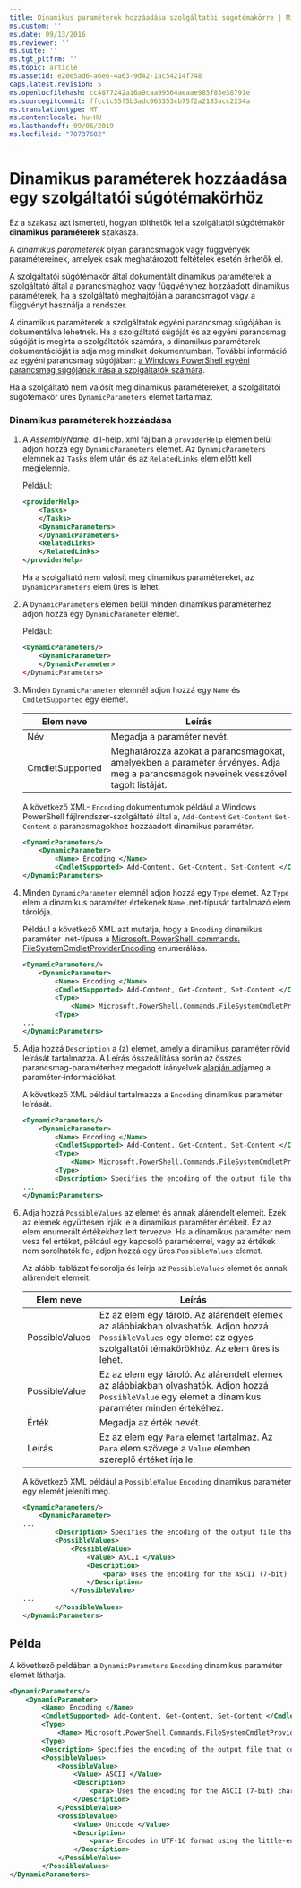 ```yaml
---
title: Dinamikus paraméterek hozzáadása szolgáltatói súgótémakörre | Microsoft Docs
ms.custom: ''
ms.date: 09/13/2016
ms.reviewer: ''
ms.suite: ''
ms.tgt_pltfrm: ''
ms.topic: article
ms.assetid: e20e5ad6-a6e6-4a63-9d42-1ac54214f748
caps.latest.revision: 5
ms.openlocfilehash: cc4877242a16a9caa99564aeaae985f85e38791e
ms.sourcegitcommit: ffcc1c55f5b3adc063353cb75f2a2183acc2234a
ms.translationtype: MT
ms.contentlocale: hu-HU
ms.lasthandoff: 09/06/2019
ms.locfileid: "70737602"
---
```

# <a name="how-to-add-dynamic-parameters-to-a-provider-help-topic"></a>Dinamikus paraméterek hozzáadása egy szolgáltatói súgótémakörhöz

Ez a szakasz azt ismerteti, hogyan tölthetők fel a szolgáltatói súgótémakör **dinamikus paraméterek** szakasza.

A *dinamikus paraméterek* olyan parancsmagok vagy függvények paramétereinek, amelyek csak meghatározott feltételek esetén érhetők el.

A szolgáltatói súgótémakör által dokumentált dinamikus paraméterek a szolgáltató által a parancsmaghoz vagy függvényhez hozzáadott dinamikus paraméterek, ha a szolgáltató meghajtóján a parancsmagot vagy a függvényt használja a rendszer.

A dinamikus paraméterek a szolgáltatók egyéni parancsmag súgójában is dokumentálva lehetnek. Ha a szolgáltató súgóját és az egyéni parancsmag súgóját is megírta a szolgáltatók számára, a dinamikus paraméterek dokumentációját is adja meg mindkét dokumentumban. További információ az egyéni parancsmag súgójában: [a Windows PowerShell egyéni parancsmag súgójának írása a szolgáltatók számára](./writing-custom-cmdlet-help-for-windows-powershell-providers.md).

Ha a szolgáltató nem valósít meg dinamikus paramétereket, a szolgáltatói súgótémakör üres `DynamicParameters` elemet tartalmaz.

### <a name="to-add-dynamic-parameters"></a>Dinamikus paraméterek hozzáadása

1. A *AssemblyName*. dll-help. xml fájlban a `providerHelp` elemen belül adjon hozzá egy `DynamicParameters` elemet. Az `DynamicParameters` elemnek az `Tasks` elem után és az `RelatedLinks` elem előtt kell megjelennie.

   Például:

    ```xml
    <providerHelp>
        <Tasks>
        </Tasks>
        <DynamicParameters>
        </DynamicParameters>
        <RelatedLinks>
        </RelatedLinks>
    </providerHelp>
    ```

   Ha a szolgáltató nem valósít meg dinamikus paramétereket, az `DynamicParameters` elem üres is lehet.

2. A `DynamicParameters` elemen belül minden dinamikus paraméterhez adjon hozzá egy `DynamicParameter` elemet.

   Például:

    ```xml
    <DynamicParameters/>
        <DynamicParameter>
        </DynamicParameter>
    </DynamicParameters>
    ```

3. Minden `DynamicParameter` elemnél adjon hozzá egy `Name` és `CmdletSupported` egy elemet.

   |Elem neve|Leírás|
   |------------------|-----------------|
   |Név|Megadja a paraméter nevét.|
   |CmdletSupported|Meghatározza azokat a parancsmagokat, amelyekben a paraméter érvényes. Adja meg a parancsmagok neveinek vesszővel tagolt listáját.|

   A következő XML- `Encoding` dokumentumok például a Windows PowerShell fájlrendszer-szolgáltató által a, `Add-Content` `Get-Content` `Set-Content` a parancsmagokhoz hozzáadott dinamikus paraméter.

    ```xml
    <DynamicParameters/>
        <DynamicParameter>
            <Name> Encoding </Name>
            <CmdletSupported> Add-Content, Get-Content, Set-Content </CmdletSupported>
    </DynamicParameters>

    ```

4. Minden `DynamicParameter` elemnél adjon hozzá egy `Type` elemet. Az `Type` elem a dinamikus paraméter értékének `Name` .net-típusát tartalmazó elem tárolója.

   Például a következő XML azt mutatja, hogy a `Encoding` dinamikus paraméter .net-típusa a [Microsoft. PowerShell. commands. FileSystemCmdletProviderEncoding](/dotnet/api/microsoft.powershell.commands.filesystemcmdletproviderencoding) enumerálása.

    ```xml
    <DynamicParameters/>
        <DynamicParameter>
            <Name> Encoding </Name>
            <CmdletSupported> Add-Content, Get-Content, Set-Content </CmdletSupported>
            <Type>
                <Name> Microsoft.PowerShell.Commands.FileSystemCmdletProviderEncoding </Name>
            <Type>
    ...
    </DynamicParameters>
    ```

5. Adja hozzá `Description` a (z) elemet, amely a dinamikus paraméter rövid leírását tartalmazza. A Leírás összeállítása során az összes parancsmag-paraméterhez megadott irányelvek [alapján adja](./how-to-add-parameter-information.md)meg a paraméter-információkat.

   A következő XML például tartalmazza a `Encoding` dinamikus paraméter leírását.

    ```xml
    <DynamicParameters/>
        <DynamicParameter>
            <Name> Encoding </Name>
            <CmdletSupported> Add-Content, Get-Content, Set-Content </CmdletSupported>
            <Type>
                <Name> Microsoft.PowerShell.Commands.FileSystemCmdletProviderEncoding </Name>
            <Type>
            <Description> Specifies the encoding of the output file that contains the content. </Description>
    ...
    </DynamicParameters>
    ```

6. Adja hozzá `PossibleValues` az elemet és annak alárendelt elemeit. Ezek az elemek együttesen írják le a dinamikus paraméter értékeit. Ez az elem enumerált értékekhez lett tervezve. Ha a dinamikus paraméter nem vesz fel értéket, például egy kapcsoló paraméterrel, vagy az értékek nem sorolhatók fel, adjon hozzá egy üres `PossibleValues` elemet.

   Az alábbi táblázat felsorolja és leírja az `PossibleValues` elemet és annak alárendelt elemeit.

   |Elem neve|Leírás|
   |------------------|-----------------|
   |PossibleValues|Ez az elem egy tároló. Az alárendelt elemek az alábbiakban olvashatók. Adjon hozzá `PossibleValues` egy elemet az egyes szolgáltatói témakörökhöz. Az elem üres is lehet.|
   |PossibleValue|Ez az elem egy tároló. Az alárendelt elemek az alábbiakban olvashatók. Adjon hozzá `PossibleValue` egy elemet a dinamikus paraméter minden értékéhez.|
   |Érték|Megadja az érték nevét.|
   |Leírás|Ez az elem egy `Para` elemet tartalmaz. Az `Para` elem szövege a `Value` elemben szereplő értéket írja le.|

   A következő XML például a `PossibleValue` `Encoding` dinamikus paraméter egy elemét jeleníti meg.

    ```xml
    <DynamicParameters/>
        <DynamicParameter>
    ...
            <Description> Specifies the encoding of the output file that contains the content. </Description>
            <PossibleValues>
                <PossibleValue>
                    <Value> ASCII </Value>
                    <Description>
                        <para> Uses the encoding for the ASCII (7-bit) character set. </para>
                    </Description>
                </PossibleValue>
    ...
            </PossibleValues>
    </DynamicParameters>
    ```

## <a name="example"></a>Példa

A következő példában a `DynamicParameters` `Encoding` dinamikus paraméter elemét láthatja.

```xml
<DynamicParameters/>
    <DynamicParameter>
        <Name> Encoding </Name>
        <CmdletSupported> Add-Content, Get-Content, Set-Content </CmdletSupported>
        <Type>
            <Name> Microsoft.PowerShell.Commands.FileSystemCmdletProviderEncoding </Name>
        <Type>
        <Description> Specifies the encoding of the output file that contains the content. </Description>
        <PossibleValues>
            <PossibleValue>
                <Value> ASCII </Value>
                <Description>
                    <para> Uses the encoding for the ASCII (7-bit) character set. </para>
                </Description>
            </PossibleValue>
            <PossibleValue>
                <Value> Unicode </Value>
                <Description>
                    <para> Encodes in UTF-16 format using the little-endian byte order. </para>
                </Description>
            </PossibleValue>
        </PossibleValues>
</DynamicParameters>
```